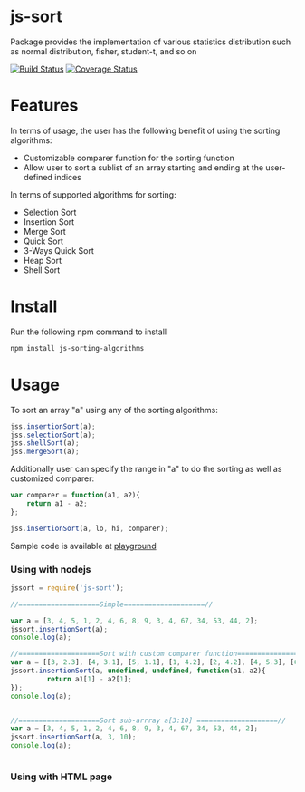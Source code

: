 # js-sort
Package provides the implementation of various statistics distribution such as normal distribution, fisher, student-t, and so on

[![Build Status](https://travis-ci.org/cschen1205/js-sorting-algorithms.svg?branch=master)](https://travis-ci.org/cschen1205/js-sorting-algorithms) [![Coverage Status](https://coveralls.io/repos/github/cschen1205/js-sorting-algorithms/badge.svg?branch=master)](https://coveralls.io/github/cschen1205/js-sorting-algorithms?branch=master) 

# Features

In terms of usage, the user has the following benefit of using the sorting algorithms:

* Customizable comparer function for the sorting function
* Allow user to sort a sublist of an array starting and ending at the user-defined indices

In terms of supported algorithms for sorting:

* Selection Sort
* Insertion Sort
* Merge Sort
* Quick Sort
* 3-Ways Quick Sort
* Heap Sort
* Shell Sort

# Install

Run the following npm command to install

```bash
npm install js-sorting-algorithms
```

# Usage

To sort an array "a" using any of the sorting algorithms:

```javascript
jss.insertionSort(a);
jss.selectionSort(a);
jss.shellSort(a);
jss.mergeSort(a);
```

Additionally user can specify the range in "a" to do the sorting as well as customized comparer:

```javascript
var comparer = function(a1, a2){
    return a1 - a2;
};

jss.insertionSort(a, lo, hi, comparer);
```


Sample code is available at [playground](https://runkit.com/cschen1205/js-sorting-algorithms-playground)

### Using with nodejs

```javascript
jssort = require('js-sort');

//====================Simple====================//

var a = [3, 4, 5, 1, 2, 4, 6, 8, 9, 3, 4, 67, 34, 53, 44, 2];
jssort.insertionSort(a);
console.log(a);

//====================Sort with custom comparer function====================//
var a = [[3, 2.3], [4, 3.1], [5, 1.1], [1, 4.2], [2, 4.2], [4, 5.3], [6, 7.4], [8, 5.1], [9, 1.9], [3, 1.2], [4, 3.4], [67, 6.7], [34, 3], [53, 5], [44, 4.2], [2, 0]];
jssort.insertionSort(a, undefined, undefined, function(a1, a2){
         return a1[1] - a2[1];
});
console.log(a);


//====================Sort sub-arrray a[3:10] ====================//
var a = [3, 4, 5, 1, 2, 4, 6, 8, 9, 3, 4, 67, 34, 53, 44, 2];
jssort.insertionSort(a, 3, 10);
console.log(a);



```

### Using with HTML page

